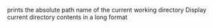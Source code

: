  prints the absolute path name of the current working directory
Display current directory contents in a long format
